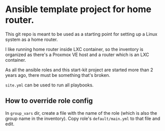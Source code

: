 # Ansible template project for home router.

This git repo is meant to be used as a starting point for setting up a Linux
system as a home router.

I like running home router inside LXC container, so the inventory is organized
as there's a Proxmox VE host and a router which is an LXC container.

As all the ansible roles and this start-kit project are started more than 2 years
ago, there must be something that's broken.

`site.yml` can be used to run all playbooks.


## How to override role config

In `group_vars` dir, create a file with the name of the role (which is also the
group name in the inventory). Copy role's `default/main.yml` to that file and
edit.

